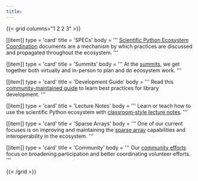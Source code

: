 ```yaml
---
title:
---
```


{{< grid columns="1 2 2 3" >}}

[[item]]
type = 'card'
title = 'SPECs'
body = '''
[Scientific Python Ecosystem Coordination](/specs) documents are a mechanism by which practices are
discussed and propagated throughout the ecosystem.
'''

[[item]]
type = 'card'
title = 'Summits'
body = '''
At the [summits](/summits), we get together both virtually and in-person
to plan and do ecosystem work.
'''

[[item]]
type = 'card'
title = 'Development Guide'
body = '''
Read this [community-maintained guide](https://learn.scientific-python.org/development/)
to learn best practices for library development.
'''

[[item]]
type = 'card'
title = 'Lecture Notes'
body = '''
Learn or teach how to use the scientific Python ecosystem with
[classroom-style lecture notes](https://lectures.scientific-python.org).
'''

[[item]]
type = 'card'
title = 'Sparse Arrays'
body = '''
One of our current focuses is on improving and maintaining the
[sparse array](/grants/sparse_arrays) capabilities and
interoperability in the ecosystem.
'''

[[item]]
type = 'card'
title = 'Community'
body = '''
Our [community efforts](/community) focus
on broadening participation and better coordinating volunteer efforts.
'''

{{< /grid >}}
